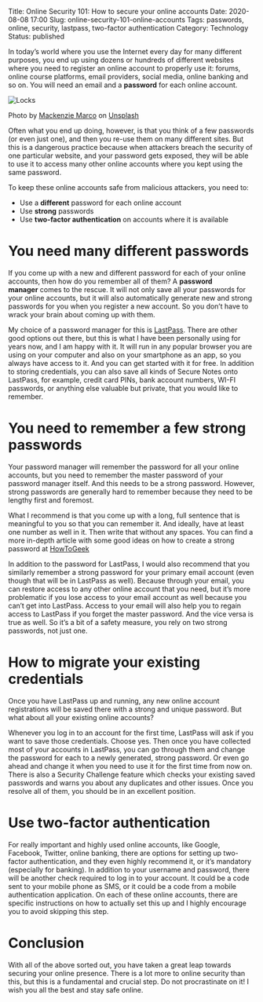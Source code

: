 Title: Online Security 101: How to secure your online accounts
Date: 2020-08-08 17:00
Slug: online-security-101-online-accounts
Tags: passwords, online, security, lastpass, two-factor authentication
Category: Technology
Status: published

In today’s world where you use the Internet every day for many different purposes, you end up using dozens or hundreds of different websites where you need to register an online account to properly use it: forums, online course platforms, email providers, social media, online banking and so on. You will need an email and a **password** for each online account.

![Locks][mackenzie-marco-8qpfv44zkmc-unsplash]

Photo by [Mackenzie Marco](https://unsplash.com/@kenziem?utm_source=unsplash&utm_medium=referral&utm_content=creditCopyText) on [Unsplash](https://unsplash.com/s/photos/lock?utm_source=unsplash&utm_medium=referral&utm_content=creditCopyText)

Often what you end up doing, however, is that you think of a few passwords (or even just one), and then you re-use them on many different sites. But this is a dangerous practice because when attackers breach the security of one particular website, and your password gets exposed, they will be able to use it to access many other online accounts where you kept using the same password.

To keep these online accounts safe from malicious attackers, you need to:

- Use a **different** password for each online account
- Use **strong** passwords
- Use **two-factor authentication** on accounts where it is available

# You need many different passwords

If you come up with a new and different password for each of your online accounts, then how do you remember all of them? A **password manager** comes to the rescue. It will not only save all your passwords for your online accounts, but it will also automatically generate new and strong passwords for you when you register a new account. So you don’t have to wrack your brain about coming up with them.

My choice of a password manager for this is [LastPass](https://www.lastpass.com/). There are other good options out there, but this is what I have been personally using for years now, and I am happy with it. It will run in any popular browser you are using on your computer and also on your smartphone as an app, so you always have access to it. And you can get started with it for free. In addition to storing credentials, you can also save all kinds of Secure Notes onto LastPass, for example, credit card PINs, bank account numbers, WI-FI passwords, or anything else valuable but private, that you would like to remember.

# You need to remember a few strong passwords

Your password manager will remember the password for all your online accounts, but you need to remember the master password of your password manager itself. And this needs to be a strong password. However, strong passwords are generally hard to remember because they need to be lengthy first and foremost.

What I recommend is that you come up with a long, full sentence that is meaningful to you so that you can remember it. And ideally, have at least one number as well in it. Then write that without any spaces. You can find a more in-depth article with some good ideas on how to create a strong password at [HowToGeek](https://www.howtogeek.com/195430/how-to-create-a-strong-password-and-remember-it/)

In addition to the password for LastPass, I would also recommend that you similarly remember a strong password for your primary email account (even though that will be in LastPass as well). Because through your email, you can restore access to any other online account that you need, but it’s more problematic if you lose access to your email account as well because you can’t get into LastPass. Access to your email will also help you to regain access to LastPass if you forget the master password. And the vice versa is true as well. So it’s a bit of a safety measure, you rely on two strong passwords, not just one.

# How to migrate your existing credentials

Once you have LastPass up and running, any new online account registrations will be saved there with a strong and unique password. But what about all your existing online accounts?

Whenever you log in to an account for the first time, LastPass will ask if you want to save those credentials. Choose yes. Then once you have collected most of your accounts in LastPass, you can go through them and change the password for each to a newly generated, strong password. Or even go ahead and change it when you need to use it for the first time from now on. There is also a Security Challenge feature which checks your existing saved passwords and warns you about any duplicates and other issues. Once you resolve all of them, you should be in an excellent position.

# Use two-factor authentication

For really important and highly used online accounts, like Google, Facebook, Twitter, online banking, there are options for setting up two-factor authentication, and they even highly recommend it, or it’s mandatory (especially for banking). In addition to your username and password, there will be another check required to log in to your account. It could be a code sent to your mobile phone as SMS, or it could be a code from a mobile authentication application. On each of these online accounts, there are specific instructions on how to actually set this up and I highly encourage you to avoid skipping this step.

# Conclusion

With all of the above sorted out, you have taken a great leap towards securing your online presence. There is a lot more to online security than this, but this is a fundamental and crucial step. Do not procrastinate on it! I wish you all the best and stay safe online.

[mackenzie-marco-8qpfv44zkmc-unsplash]: {static}/images/mackenzie-marco-8qpFv44zkMc-unsplash.jpg "a pile of many locks"
